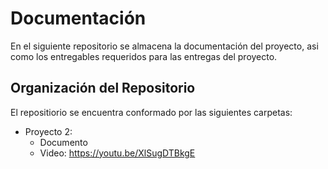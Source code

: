 # Documentación
En el siguiente repositorio se almacena la documentación del proyecto, asi como los entregables requeridos para las entregas del proyecto.

## Organización del Repositorio
El repositiorio se encuentra conformado por las siguientes carpetas:
- Proyecto 2:
     - Documento
     - Video: https://youtu.be/XlSugDTBkgE
